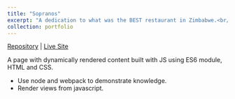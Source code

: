 ```yaml
---
title: "Sopranos"
excerpt: "A dedication to what was the BEST restaurant in Zimbabwe.<br/><img src='/images/sopranos-screenshot.gif'>"
collection: portfolio
---
```


[Repository](https://github.com/simandebvu/sopranos-restaurant/) |
[Live Site](https://simandebvu.github.io/sopranos-restaurant/)

A page with dynamically rendered content built with JS using ES6 module, HTML and CSS.

- Use node and webpack to demonstrate knowledge.
- Render views from javascript.
